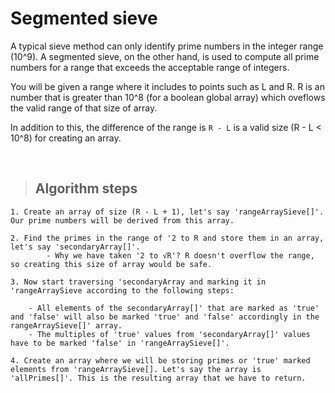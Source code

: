 # Segmented sieve

A typical sieve method can only identify prime numbers in the integer range (10^9). A segmented sieve, on the other hand, is used to compute all prime numbers for a range that exceeds the acceptable range of integers.

You will be given a range where it includes to points such as L and R. R is an number that is greater than 10^8 (for a boolean global array) which oveflows the valid range of that size of array.  

In addition to this, the difference of the range is ```R - L``` is a valid size (R - L < 10^8) for creating an array.

&nbsp;

> ## **Algorithm steps**

    1. Create an array of size (R - L + 1), let's say 'rangeArraySieve[]'. Our prime numbers will be derived from this array.

    2. Find the primes in the range of '2 to R and store them in an array, let's say 'secondaryArray[]'.
            - Why we have taken '2 to √R'? R doesn't overflow the range, so creating this size of array would be safe.

    3. Now start traversing 'secondaryArray and marking it in 'rangeArraySieve according to the following steps:

        - All elements of the secondaryArray[]' that are marked as 'true' and 'false' will also be marked 'true' and 'false' accordingly in the rangeArraySieve[]' array.
        - The multiples of 'true' values from 'secondaryArray[]' values have to be marked 'false' in 'rangeArraySieve[]'.

    4. Create an array where we will be storing primes or 'true' marked elements from 'rangeArraySieve[]. Let's say the array is 'allPrimes[]'. This is the resulting array that we have to return.
